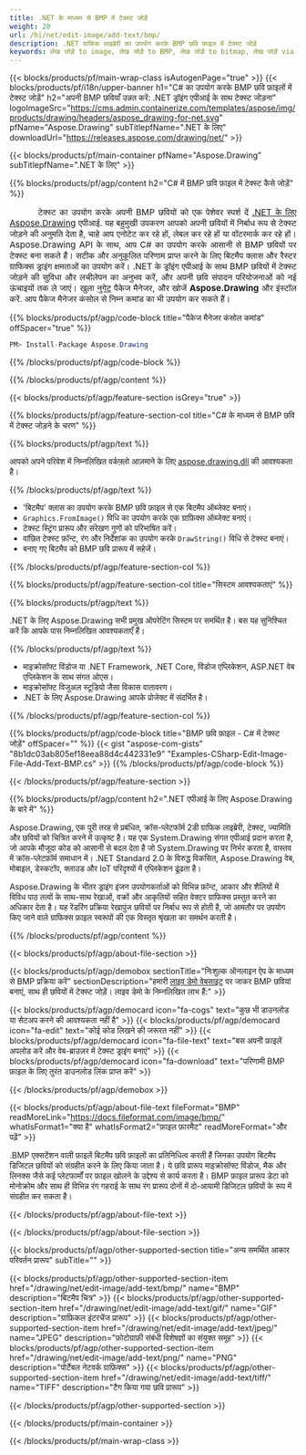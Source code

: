```yaml
---
title: .NET के माध्यम से BMP में टेक्स्ट जोड़ें
weight: 20
url: /hi/net/edit-image/add-text/bmp/
description: .NET ग्राफ़िक लाइब्रेरी का उपयोग करके BMP छवि फ़ाइल में टेक्स्ट जोड़ें
keywords: लेख जोड़ें to image, लेख जोड़ें to BMP, लेख जोड़ें to bitmap, लेख जोड़ें via C#, 2D graphics, drawing API, edit bitmap C#, Drawing .NET के लिए, save bitmap, save BMP image, cross-platform 2D graphic library, Bitmap class, raster graphics drawing, draw text, rendering raster images, BMP image file
---
```


{{< blocks/products/pf/main-wrap-class isAutogenPage="true" >}}
{{< blocks/products/pf/i18n/upper-banner h1="C# का उपयोग करके BMP छवि फ़ाइलों में टेक्स्ट जोड़ें" h2="अपनी BMP छवियाँ उन्नत करें: .NET ड्रॉइंग एपीआई के साथ टेक्स्ट जोड़ना" logoImageSrc="https://cms.admin.containerize.com/templates/aspose/img/products/drawing/headers/aspose_drawing-for-net.svg" pfName="Aspose.Drawing" subTitlepfName=".NET के लिए" downloadUrl="https://releases.aspose.com/drawing/net/" >}}

{{< blocks/products/pf/main-container pfName="Aspose.Drawing" subTitlepfName=".NET के लिए" >}}


{{% blocks/products/pf/agp/content h2="C# में BMP छवि फ़ाइल में टेक्स्ट कैसे जोड़ें" %}}

<p align="justify" style="text-indent:50px;font-size:15px;">
टेक्स्ट का उपयोग करके अपनी BMP छवियों को एक पेशेवर स्पर्श दें <a href="https://products.aspose.com/drawing/net">.NET के लिए Aspose.Drawing</a> एपीआई. यह बहुमुखी उपकरण आपको अपनी छवियों में निर्बाध रूप से टेक्स्ट जोड़ने की अनुमति देता है, चाहे आप एनोटेट कर रहे हों, लेबल कर रहे हों या वॉटरमार्क कर रहे हों। Aspose.Drawing API के साथ, आप C# का उपयोग करके आसानी से BMP छवियों पर टेक्स्ट बना सकते हैं। सटीक और अनुकूलित परिणाम प्राप्त करने के लिए बिटमैप क्लास और रैस्टर ग्राफिक्स ड्राइंग क्षमताओं का उपयोग करें। .NET के ड्रॉइंग एपीआई के साथ BMP छवियों में टेक्स्ट जोड़ने की सुविधा और लचीलेपन का अनुभव करें, और अपनी छवि संपादन परियोजनाओं को नई ऊंचाइयों तक ले जाएं। खुला <a href="https://www.nuget.org/packages/aspose.drawing">नुगेट</a> पैकेज मैनेजर, और खोजें <b>Aspose.Drawing</b> और इंस्टॉल करें. आप पैकेज मैनेजर कंसोल से निम्न कमांड का भी उपयोग कर सकते हैं।</p>

{{% blocks/products/pf/agp/code-block title="पैकेज मैनेजर कंसोल कमांड" offSpacer="true" %}}
```cs
PM> Install-Package Aspose.Drawing
```
{{% /blocks/products/pf/agp/code-block %}}

{{% /blocks/products/pf/agp/content %}}


{{< blocks/products/pf/agp/feature-section isGrey="true" >}}

{{% blocks/products/pf/agp/feature-section-col title="C# के माध्यम से BMP छवि में टेक्स्ट जोड़ने के चरण" %}}

{{% blocks/products/pf/agp/text %}}

आपको अपने परिवेश में निम्नलिखित वर्कफ़्लो आज़माने के लिए [aspose.drawing.dll](https://downloads.aspose.com/drawing/net) की आवश्यकता है।

{{% /blocks/products/pf/agp/text %}}

+ 'बिटमैप' क्लास का उपयोग करके BMP छवि फ़ाइल से एक बिटमैप ऑब्जेक्ट बनाएं।
+ `Graphics.FromImage()` विधि का उपयोग करके एक ग्राफ़िक्स ऑब्जेक्ट बनाएं।
+ टेक्स्ट स्ट्रिंग प्रारूप और संरेखण गुणों को परिभाषित करें।
+ वांछित टेक्स्ट फ़ॉन्ट, रंग और निर्देशांक का उपयोग करके `DrawString()` विधि से टेक्स्ट बनाएं।
+ बनाए गए बिटमैप को BMP छवि प्रारूप में सहेजें।

{{% /blocks/products/pf/agp/feature-section-col %}}

{{% blocks/products/pf/agp/feature-section-col title="सिस्टम आवश्यकताएं" %}}

{{% blocks/products/pf/agp/text %}}

.NET के लिए Aspose.Drawing सभी प्रमुख ऑपरेटिंग सिस्टम पर समर्थित है। बस यह सुनिश्चित करें कि आपके पास निम्नलिखित आवश्यकताएँ हैं।

{{% /blocks/products/pf/agp/text %}}

- माइक्रोसॉफ्ट विंडोज या .NET Framework, .NET Core, विंडोज एप्लिकेशन, ASP.NET वेब एप्लिकेशन के साथ संगत ओएस।
- माइक्रोसॉफ्ट विजुअल स्टूडियो जैसा विकास वातावरण।
- .NET के लिए Aspose.Drawing आपके प्रोजेक्ट में संदर्भित है।

{{% /blocks/products/pf/agp/feature-section-col %}}

{{% blocks/products/pf/agp/code-block title="BMP छवि फ़ाइल - C# में टेक्स्ट जोड़ें" offSpacer="" %}}
{{< gist "aspose-com-gists" "8b1dc03ab805ef18eea88d4c442331e9" "Examples-CSharp-Edit-Image-File-Add-Text-BMP.cs" >}}
{{% /blocks/products/pf/agp/code-block %}}

{{< /blocks/products/pf/agp/feature-section >}}


<!-- aboutfile Starts -->

{{% blocks/products/pf/agp/content h2=".NET एपीआई के लिए Aspose.Drawing के बारे में" %}}

Aspose.Drawing, एक पूरी तरह से प्रबंधित, क्रॉस-प्लेटफॉर्म 2डी ग्राफिक लाइब्रेरी, टेक्स्ट, ज्यामिति और छवियों को चित्रित करने में उत्कृष्ट है। यह एक System.Drawing संगत एपीआई प्रदान करता है, जो आपके मौजूदा कोड को आसानी से बदल देता है जो System.Drawing पर निर्भर करता है, वास्तव में क्रॉस-प्लेटफ़ॉर्म समाधान में। .NET Standard 2.0 के विरुद्ध विकसित, Aspose.Drawing वेब, मोबाइल, डेस्कटॉप, क्लाउड और IoT परिदृश्यों में एप्लिकेशन ढूंढता है।

Aspose.Drawing के भीतर ड्राइंग इंजन उपयोगकर्ताओं को विभिन्न फ़ॉन्ट, आकार और शैलियों में विविध पाठ तत्वों के साथ-साथ रेखाओं, वक्रों और आकृतियों सहित वेक्टर ग्राफिक्स प्रस्तुत करने का अधिकार देता है। यह रेंडरिंग प्रक्रिया रेखापुंज छवियों पर निर्बाध रूप से होती है, जो आमतौर पर उपयोग किए जाने वाले ग्राफिक्स फ़ाइल स्वरूपों की एक विस्तृत श्रृंखला का समर्थन करती है।

{{% /blocks/products/pf/agp/content %}}


{{< blocks/products/pf/agp/about-file-section >}}

{{< blocks/products/pf/agp/demobox sectionTitle="निःशुल्क ऑनलाइन ऐप के माध्यम से BMP प्रक्रिया करें" sectionDescription="हमारी [लाइव डेमो वेबसाइट](https://products.aspose.app/drawing) पर जाकर BMP छवियां बनाएं, साथ ही छवियों में टेक्स्ट जोड़ें। लाइव डेमो के निम्नलिखित लाभ हैं:" >}}

{{< blocks/products/pf/agp/democard icon="fa-cogs" text="कुछ भी डाउनलोड या सेटअप करने की आवश्यकता नहीं है" >}}
{{< blocks/products/pf/agp/democard icon="fa-edit" text="कोई कोड लिखने की जरूरत नहीं" >}}
{{< blocks/products/pf/agp/democard icon="fa-file-text" text="बस अपनी फ़ाइलें अपलोड करें और वेब-ब्राउज़र में टेक्स्ट ड्राइंग बनाएं" >}}
{{< blocks/products/pf/agp/democard icon="fa-download" text="परिणामी BMP फ़ाइल के लिए तुरंत डाउनलोड लिंक प्राप्त करें" >}}

{{< /blocks/products/pf/agp/demobox >}}

{{< blocks/products/pf/agp/about-file-text fileFormat="BMP" readMoreLink="https://docs.fileformat.com/image/bmp/" whatIsFormat1="क्या है" whatIsFormat2="फ़ाइल फ़ारमैट" readMoreFormat="और पढ़ें" >}}

.BMP एक्सटेंशन वाली फ़ाइलें बिटमैप छवि फ़ाइलों का प्रतिनिधित्व करती हैं जिनका उपयोग बिटमैप डिजिटल छवियों को संग्रहीत करने के लिए किया जाता है। ये छवि प्रारूप माइक्रोसॉफ्ट विंडोज, मैक और लिनक्स जैसे कई प्लेटफार्मों पर फ़ाइल खोलने के उद्देश्य से कार्य करता है। BMP फ़ाइल प्रारूप डेटा को मोनोक्रोम और साथ ही विभिन्न रंग गहराई के साथ रंग प्रारूप दोनों में दो-आयामी डिजिटल छवियों के रूप में संग्रहीत कर सकता है।

{{< /blocks/products/pf/agp/about-file-text >}}

{{< /blocks/products/pf/agp/about-file-section >}}

<!-- aboutfile Ends -->


{{< blocks/products/pf/agp/other-supported-section title="अन्य समर्थित आकार परिवर्तन प्रारूप" subTitle="" >}}

{{< blocks/products/pf/agp/other-supported-section-item href="/drawing/net/edit-image/add-text/bmp/" name="BMP" description="बिटमैप चित्र" >}}
{{< blocks/products/pf/agp/other-supported-section-item href="/drawing/net/edit-image/add-text/gif/" name="GIF" description="ग्राफ़िकल इंटरचेंज प्रारूप" >}}
{{< blocks/products/pf/agp/other-supported-section-item href="/drawing/net/edit-image/add-text/jpeg/" name="JPEG" description="फ़ोटोग्राफ़ी संबंधी विशेषज्ञों का संयुक्त समूह" >}}
{{< blocks/products/pf/agp/other-supported-section-item href="/drawing/net/edit-image/add-text/png/" name="PNG" description="पोर्टेबल नेटवर्क ग्राफ़िक्स" >}}
{{< blocks/products/pf/agp/other-supported-section-item href="/drawing/net/edit-image/add-text/tiff/" name="TIFF" description="टैग किया गया छवि प्रारूप" >}}

{{< /blocks/products/pf/agp/other-supported-section >}}

{{< /blocks/products/pf/main-container >}}

{{< /blocks/products/pf/main-wrap-class >}}
